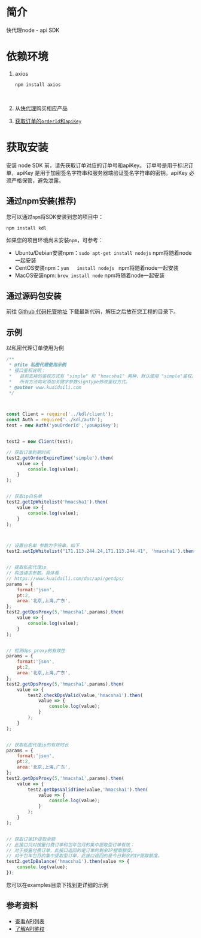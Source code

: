 # 简介
快代理node - api SDK

# 依赖环境
1. axios 

   ```
   npm install axios
   ```

   ​

2. 从[快代理](https://www.kuaidaili.com)购买相应产品

3. [获取订单的`orderId`和`apiKey`](https://www.kuaidaili.com/usercenter/api/settings/)

# 获取安装
安装 node SDK 前，请先获取订单对应的订单号和apiKey。 订单号是用于标识订单，apiKey 是用于加密签名字符串和服务器端验证签名字符串的密钥。apiKey 必须严格保管，避免泄露。

## 通过npm安装(推荐)
您可以通过`npm`将SDK安装到您的项目中：
```
npm install kdl
```

如果您的项目环境尚未安装`npm`，可参考：
* Ubuntu/Debian安装npm：`sudo apt-get install nodejs`   npm将随着node一起安装
* CentOS安装npm：`yum   install nodejs `  npm将随着node一起安装
* MacOS安装npm: `brew install node` npm将随着node一起安装

## 通过源码包安装
前往 [Github 代码托管地址](https://github.com/kuaidaili/node.js-sdk/tree/master/api-sdk) 下载最新代码，解压之后放在您工程的目录下。

## 示例
以私密代理订单使用为例
``` javascript
/**
 * @file 私密代理使用示例
 * 接口鉴权说明：
 *   目前支持的鉴权方式有 "simple" 和 "hmacsha1" 两种，默认使用 "simple"鉴权。
 *   所有方法均可添加关键字参数signType修改鉴权方式。
 * @author www.kuaidaili.com
 */



const Client = require('../kdl/client');
const Auth = require('../kdl/auth');
test = new Auth('youOrderId','youApiKey');


test2 = new Client(test);

// 获取订单到期时间
test2.getOrderExpireTime('simple').then(
    value => {
        console.log(value);
    }
);


// 获取ip白名单
test2.getIpWhitelist('hmacsha1').then(
    value => {
        console.log(value);
    }
);



// 设置白名单 参数为字符串。如下
test2.setIpWhitelist("171.113.244.24,171.113.244.41", 'hmacsha1').then(value => {});


// 提取私密代理ip
// 构造请求参数。具体看
// https://www.kuaidaili.com/doc/api/getdps/
params = {
    format:'json',
    pt:2,
    area:'北京,上海,广东',
};
test2.getDpsProxy(5,'hmacsha1',params).then(
    value => {
        console.log(value);
    }
);


// 检测dps_proxy的有效性
params = {
    format:'json',
    pt:2,
    area:'北京,上海,广东',
};
test2.getDpsProxy(5,'hmacsha1',params).then(
    value => {
        test2.checkDpsValid(value,'hmacsha1').then(
            value => {
                console.log(value);
            }
        );
    }
);


// 获取私密代理ip的有效时长
params = {
    format:'json',
    pt:2,
    area:'北京,上海,广东',
};
test2.getDpsProxy(5,'hmacsha1',params).then(
    value => {
        test2.getDpsValidTime(value,'hmacsha1').then(
            value => {
                console.log(value);
            }
        );
    }
);


// 获取订单IP提取余额
// 此接口只对按量付费订单和包年包月的集中提取型订单有效：
// 对于按量付费订单，此接口返回的是订单的剩余IP提取额度。
// 对于包年包月的集中提取型订单，此接口返回的是今日剩余的IP提取额度。
test2.getIpBalance('hmacsha1').then(value => {
    console.log(value);
});

```
您可以在examples目录下找到更详细的示例

## 参考资料

* [查看API列表](https://www.kuaidaili.com/doc/api/)
* [了解API鉴权](https://www.kuaidaili.com/doc/api/auth/)